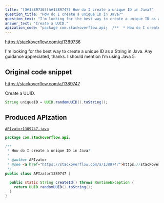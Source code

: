 ```yaml
---
title: "[Q#1389736][A#1389747] How do I create a unique ID in Java?"
question_title: "How do I create a unique ID in Java?"
question_text: "I'm looking for the best way to create a unique ID as a String in Java. Any guidance appreciated, thanks. I should mention I'm using Java 5."
answer_text: "Create a UUID."
apization_code: "package com.stackoverflow.api;  /**  * How do I create a unique ID in Java?  *  * @author APIzator  * @see <a href=\"https://stackoverflow.com/a/1389747\">https://stackoverflow.com/a/1389747</a>  */ public class APIzator1389747 {    public static String createId() throws RuntimeException {     return UUID.randomUUID().toString();   } }"
---
```


https://stackoverflow.com/q/1389736

I&#x27;m looking for the best way to create a unique ID as a String in Java.
Any guidance appreciated, thanks.
I should mention I&#x27;m using Java 5.



## Original code snippet

https://stackoverflow.com/a/1389747

Create a UUID.

```java
String uniqueID = UUID.randomUUID().toString();
```

## Produced APIzation

[`APIzator1389747.java`](https://github.com/pasqualesalza/apization-temp-data/raw/master/apizations/java/APIzator1389747.java)

```java
package com.stackoverflow.api;

/**
 * How do I create a unique ID in Java?
 *
 * @author APIzator
 * @see <a href="https://stackoverflow.com/a/1389747">https://stackoverflow.com/a/1389747</a>
 */
public class APIzator1389747 {

  public static String createId() throws RuntimeException {
    return UUID.randomUUID().toString();
  }
}

```